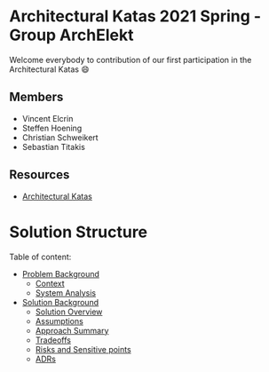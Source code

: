 # Architectural Katas 2021 Spring - Group ArchElekt

Welcome everybody to contribution of our first participation in the Architectural Katas 😄

## Members
- Vincent Elcrin
- Steffen Hoening
- Christian Schweikert
- Sebastian Titakis

## Resources
- [Architectural Katas](https://learning.oreilly.com/attend/architectural-katas/0636920054100/0636920054099)

# Solution Structure

Table of content:
- [Problem Background](Problem%20Background/README.md)
  - [Context](Problem%20Background/Context.md)
  - [System Analysis](Problem%20Background/System%20Analysis.md)
- [Solution Background](Solution%20Background/README.md)
  - [Solution Overview](Solution%20Background/Solution%20Overview.md)
  - [Assumptions](Solution%20Background/Assumptions.md)
  - [Approach Summary](2.SolutionBackground/SystemAppoach.md)
  - [Tradeoffs](Solution%20Background/Tradeoffs.md)
  - [Risks and Sensitive points](Solution%20Background/RisksAndSensitivePoints.md)
  - [ADRs](Solution%20Background/ADRs/)

